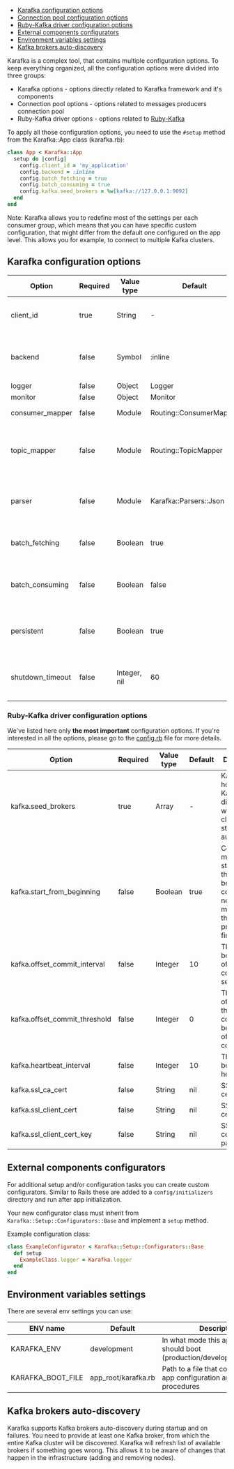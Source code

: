 - [Karafka configuration options](#karafka-configuration-options)
- [Connection pool configuration options](#connection-pool-configuration-options)
- [Ruby-Kafka driver configuration options](#ruby-kafka-driver-configuration-options)
- [External components configurators](#external-components-configurators)
- [Environment variables settings](#environment-variables-settings)
- [Kafka brokers auto-discovery](#kafka-brokers-auto-discovery)

Karafka is a complex tool, that contains multiple configuration options. To keep everything organized, all the configuration options were divided into three groups:

* Karafka options - options directly related to Karafka framework and it's components
* Connection pool options - options related to messages producers connection pool
* Ruby-Kafka driver options - options related to [Ruby-Kafka](https://github.com/zendesk/ruby-kafka)

To apply all those configuration options, you need to use the ```#setup``` method from the Karafka::App class (karafka.rb):

```ruby
class App < Karafka::App
  setup do |config|
    config.client_id = 'my_application'
    config.backend = :inline
    config.batch_fetching = true
    config.batch_consuming = true
    config.kafka.seed_brokers = %w[kafka://127.0.0.1:9092]
  end
end
```

Note: Karafka allows you to redefine most of the settings per each consumer group, which means that you can have specific custom configuration, that might differ from the default one configured on the app level. This allows you for example, to connect to multiple Kafka clusters.

## Karafka configuration options


| Option            | Required | Value type   | Default                 | Description                                                                                           |
|-------------------|----------|--------------|-------------------------|-------------------------------------------------------------------------------------------------------|
| client_id         | true     | String       | -                       | Application name that will be used as a client_id for Kafka cluster                                   |
| backend           | false    | Symbol       | :inline                 | Backend for consumption that we want to use (currently :inline or :sidekiq)                           |
| logger            | false    | Object       | Logger                  | Logger instance                                                                                       |
| monitor           | false    | Object       | Monitor                 | Monitor instance                                                                                      |
| consumer_mapper   | false    | Module       | Routing::ConsumerMapper | Mapper for building consumer ids                                                                      |
| topic_mapper      | false    | Module       | Routing::TopicMapper    | Mapper for hiding Kafka provider specific topic prefixes/postfixes, so internaly we use "pure" topics |
| parser            | false    | Module       | Karafka::Parsers::Json  | Default parser that will be used to parse and serialize both incoming and outgoing data               |
| batch_fetching    | false    | Boolean      | true                    | Should the incoming messages be fetched in batches, or one at a time                                  |
| batch_consuming   | false    | Boolean      | false                   | Should the incoming messages be consumed/processed in batches, or one at a time                       |
| persistent        | false    | Boolean      | true                    | Should we operate in a single controller instance across batches or create instance per batch         |
| shutdown_timeout  | false    | Integer, nil | 60                      | The number of seconds after which Karafka longer waits for the consumers to stop gracefully           |

### Ruby-Kafka driver configuration options

We've listed here only **the most important** configuration options. If you're interested in all the options, please go to the [config.rb](https://github.com/karafka/karafka/blob/master/lib/karafka/setup/config.rb) file for more details.

| Option                        | Required | Value type    | Default | Description                                                                                      |
|-------------------------------|----------|---------------|---------|--------------------------------------------------------------------------------------------------|
| kafka.seed_brokers            | true     | Array<String> | -       |Kafka server hosts. Karafka will discover whole cluster structure automatically                   |
| kafka.start_from_beginning    | false    | Boolean       | true    |Consume messages starting at the beginning or consume new messages that are produced at first run |
| kafka.offset_commit_interval  | false    | Integer       | 10      |The interval between offset commits in seconds                                                    |
| kafka.offset_commit_threshold | false    | Integer       | 0       |The number of messages that can be consume before their offsets are committed                     |
| kafka.heartbeat_interval      | false    | Integer       | 10      |The interval between heartbeats                                                                   |
| kafka.ssl_ca_cert             | false    | String        | nil     |SSL CA certificate                                                                                |
| kafka.ssl_client_cert         | false    | String        | nil     |SSL client certificate                                                                            |
| kafka.ssl_client_cert_key     | false    | String        | nil     |SSL client certificate password                                                                   |

## External components configurators

For additional setup and/or configuration tasks you can create custom configurators. Similar to Rails these are added to a `config/initializers` directory and run after app initialization.

Your new configurator class must inherit from `Karafka::Setup::Configurators::Base` and implement a `setup` method.

Example configuration class:

```ruby
class ExampleConfigurator < Karafka::Setup::Configurators::Base
  def setup
    ExampleClass.logger = Karafka.logger
  end
end
```

## Environment variables settings

There are several env settings you can use:

| ENV name          | Default | Description                                                                           |
|-------------------|-----------------|-------------------------------------------------------------------------------|
| KARAFKA_ENV       | development     | In what mode this application should boot (production/development/test/etc)   |
| KARAFKA_BOOT_FILE | app_root/karafka.rb | Path to a file that contains Karafka app configuration and booting procedures |

## Kafka brokers auto-discovery

Karafka supports Kafka brokers auto-discovery during startup and on failures. You need to provide at least one Kafka broker, from which the entire Kafka cluster will be discovered. Karafka will refresh list of available brokers if something goes wrong. This allows it to be aware of changes that happen in the infrastructure (adding and removing nodes).